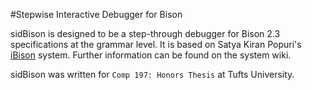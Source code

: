#Stepwise Interactive Debugger for Bison

sidBison is designed to be a step-through debugger for Bison 2.3 specifications at the grammar level. It is based on Satya Kiran Popuri's [iBison](www.cs.uic.edu/~spopuri/ibison.html) system. Further information can be found on the system wiki.


sidBison was written for `Comp 197: Honors Thesis` at Tufts University.


